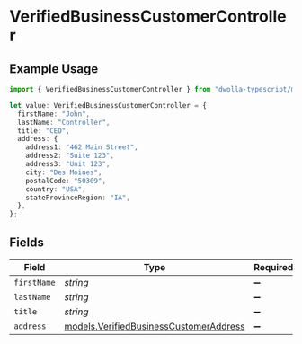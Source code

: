 # VerifiedBusinessCustomerController

## Example Usage

```typescript
import { VerifiedBusinessCustomerController } from "dwolla-typescript/models";

let value: VerifiedBusinessCustomerController = {
  firstName: "John",
  lastName: "Controller",
  title: "CEO",
  address: {
    address1: "462 Main Street",
    address2: "Suite 123",
    address3: "Unit 123",
    city: "Des Moines",
    postalCode: "50309",
    country: "USA",
    stateProvinceRegion: "IA",
  },
};
```

## Fields

| Field                                                                                  | Type                                                                                   | Required                                                                               | Description                                                                            | Example                                                                                |
| -------------------------------------------------------------------------------------- | -------------------------------------------------------------------------------------- | -------------------------------------------------------------------------------------- | -------------------------------------------------------------------------------------- | -------------------------------------------------------------------------------------- |
| `firstName`                                                                            | *string*                                                                               | :heavy_minus_sign:                                                                     | N/A                                                                                    | John                                                                                   |
| `lastName`                                                                             | *string*                                                                               | :heavy_minus_sign:                                                                     | N/A                                                                                    | Controller                                                                             |
| `title`                                                                                | *string*                                                                               | :heavy_minus_sign:                                                                     | N/A                                                                                    | CEO                                                                                    |
| `address`                                                                              | [models.VerifiedBusinessCustomerAddress](../models/verifiedbusinesscustomeraddress.md) | :heavy_minus_sign:                                                                     | N/A                                                                                    |                                                                                        |